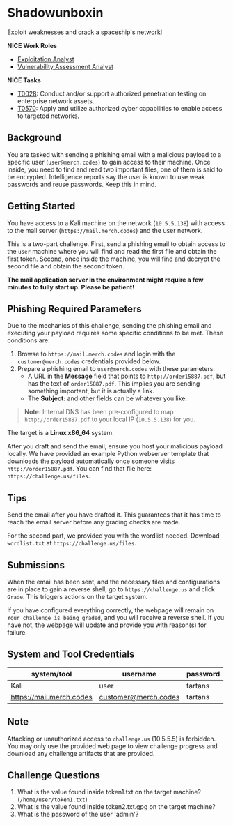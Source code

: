 # Shadowunboxin

Exploit weaknesses and crack a spaceship's network!

**NICE Work Roles**

- [Exploitation Analyst](https://niccs.cisa.gov/workforce-development/nice-framework)
- [Vulnerability Assessment Analyst](https://niccs.cisa.gov/workforce-development/nice-framework)

**NICE Tasks**

- [T0028](https://niccs.cisa.gov/workforce-development/nice-framework): Conduct and/or support authorized penetration testing on enterprise network assets.
- [T0570](https://niccs.cisa.gov/workforce-development/nice-framework): Apply and utilize authorized cyber capabilities to enable access to targeted networks.


## Background

You are tasked with sending a phishing email with a malicious payload to a specific user (`user@merch.codes`) to gain access to their machine. Once inside, you need to find and read two important files, one of them is said to be encrypted. Intelligence reports say the user is known to use weak passwords and reuse passwords. Keep this in mind.

## Getting Started

You have access to a Kali machine on the network (`10.5.5.138`) with access to the mail server (`https://mail.merch.codes`) and the user network. 

This is a two-part challenge. First, send a phishing email to obtain access to the `user` machine where you will find and read the first file and obtain the first token. Second, once inside the machine, you will find and decrypt the second file and obtain the second token.

**The mail application server in the environment might require a few minutes to fully start up. Please be patient!**

## Phishing Required Parameters

Due to the mechanics of this challenge, sending the phishing email and executing your payload requires some specific conditions to be met. These conditions are:

1. Browse to `https://mail.merch.codes` and login with the `customer@merch.codes` credentials provided below.
2. Prepare a phishing email to `user@merch.codes` with these parameters:
   - A URL in the **Message** field that points to `http://order15887.pdf`, but has the text of `order15887.pdf`. This implies you are sending something important, but it is actually a link.
   - The **Subject:** and other fields can be whatever you like.

>**Note:** Internal DNS has been pre-configured to map `http://order15887.pdf` to your local IP (`10.5.5.138`) for you.

The target is a **Linux x86_64** system.

After you draft and send the email, ensure you host your malicious payload locally. We have provided an example Python webserver template that downloads the payload automatically once someone visits `http://order15887.pdf`. You can find that file here: `https://challenge.us/files`. 

## Tips

Send the email after you have drafted it. This guarantees that it has time to reach the email server before any grading checks are made.

For the second part, we provided you with the wordlist needed. Download `wordlist.txt` at `https://challenge.us/files`.

## Submissions

When the email has been sent, and the necessary files and configurations are in place to gain a reverse shell, go to `https://challenge.us` and click `Grade`. This triggers actions on the target system. 

If you have configured everything correctly, the webpage will remain on `Your challenge is being graded`, and you will receive a reverse shell. If you have not, the webpage will update and provide you with reason(s) for failure.

## System and Tool Credentials

|system/tool|username|password|
|-----------|--------|--------|
| Kali | user | tartans |
| https://mail.merch.codes | customer@merch.codes | tartans |

## Note

Attacking or unauthorized access to `challenge.us` (10.5.5.5) is forbidden. You may only use the provided web page to view challenge progress and download any challenge artifacts that are provided.

## Challenge Questions

1. What is the value found inside token1.txt on the target machine? (`/home/user/token1.txt`)
2. What is the value found inside token2.txt.gpg on the target machine?
3. What is the password of the user 'admin'?
